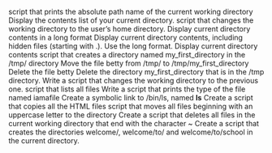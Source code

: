 script that prints the absolute path name of the current working directory
Display the contents list of your current directory.
script that changes the working directory to the user’s home directory.
Display current directory contents in a long format
Display current directory contents, including hidden files (starting with .). Use the long format.
Display current directory contents
script that creates a directory named my_first_directory in the /tmp/ directory
Move the file betty from /tmp/ to /tmp/my_first_directory
Delete the file betty
Delete the directory my_first_directory that is in the /tmp directory.
Write a script that changes the working directory to the previous one.
script that lists all files
Write a script that prints the type of the file named iamafile
Create a symbolic link to /bin/ls, named __ls__
Create a script that copies all the HTML files
script that moves all files beginning with an uppercase letter to the directory
Create a script that deletes all files in the current working directory that end with the character ~
Create a script that creates the directories welcome/, welcome/to/ and welcome/to/school in the current directory.
